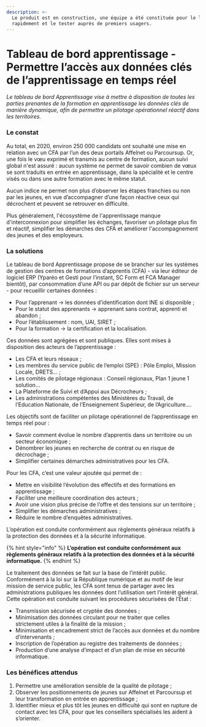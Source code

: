 ```yaml
---
description: >-
  Le produit est en construction, une équipe a été constituée pour le lancer
  rapidement et le tester auprès de premiers usagers.
---
```


# Tableau de bord apprentissage - Permettre l’accès aux données clés de l’apprentissage en temps réel

_Le tableau de bord Apprentissage vise à mettre à disposition de toutes les parties prenantes de la formation en apprentissage les données clés de manière dynamique, afin de permettre un pilotage opérationnel réactif dans les territoires._

### Le constat 

Au total, en 2020, environ 250 000 candidats ont souhaité une mise en relation avec un CFA par l’un des deux portails Affelnet ou Parcoursup. Or, une fois le vœu exprimé et transmis au centre de formation, aucun suivi global n'est assuré : aucun système ne permet de savoir combien de vœux se sont traduits en entrée en apprentissage, dans la spécialité et le centre visés ou dans une autre formation avec le même statut. 

Aucun indice ne permet non plus d’observer les étapes franchies ou non par les jeunes, en vue d’accompagner d’une façon réactive ceux qui décrochent et peuvent se retrouver en difficulté. 

Plus généralement, l'écosystème de l'apprentissage manque d'interconnexion pour simplifier les échanges, favoriser un pilotage plus fin et réactif, simplifier les démarches des CFA et améliorer l'accompagnement des jeunes et des employeurs.  


### La solutions

Le tableau de bord Apprentissage propose de se brancher sur les systèmes de gestion des centres de formations d’apprentis \(CFA\) - via leur éditeur de logiciel ERP \(Yparéo et Gesti pour l’instant, SC Form et FCA Manager bientôt\), par consommation d’une API ou par dépôt de fichier sur un serveur - pour recueillir certaines données :

* Pour l’apprenant → les données d’identification dont INE si disponible ;
* Pour le statut des apprenants → apprenant sans contrat, apprenti et abandon ;
* Pour l’établissement : nom, UAI, SIRET ;
* Pour la formation → la certification et la localisation.

Ces données sont agrégées et sont publiques. Elles sont mises à disposition des acteurs de l’apprentissage :

* Les CFA et leurs réseaux ;
* Les membres du service public de l’emploi \(SPE\) : Pôle Emploi, Mission Locale, DRETS… ;
* Les comités de pilotage régionaux : Conseil régionaux, Plan 1 jeune 1 solution…
* La Plateforme de Suivi et d’Appui aux Décrocheurs ;
* Les administrations compétentes des Ministères du Travail, de l’Education Nationale, de l’Enseignement Supérieur, de l’Agriculture….

Les objectifs sont de faciliter un pilotage opérationnel de l’apprentissage en temps réel pour :

* Savoir comment évolue le nombre d’apprentis dans un territoire ou un secteur économique ;
* Dénombrer les jeunes en recherche de contrat ou en risque de décrochage ;
* Simplifier certaines démarches administratives pour les CFA.

Pour les CFA, c’est une valeur ajoutée qui permet de :

* Mettre en visibilité l’évolution des effectifs et des formations en apprentissage ;
* Faciliter une meilleure coordination des acteurs ;
* Avoir une vision plus précise de l’offre et des tensions sur un territoire ;
* Simplifier les démarches administratives ;
* Réduire le nombre d’enquêtes administratives.

L’opération est conduite conformément aux règlements généraux relatifs à la protection des données et à la sécurité informatique.

{% hint style="info" %}
**L’opération est conduite conformément aux règlements généraux relatifs à la protection des données et à la sécurité informatique.**
{% endhint %}

Le traitement des données se fait sur la base de l’intérêt public. Conformément à la loi sur la République numérique et au motif de leur mission de service public, les CFA sont tenus de partager avec les administrations publiques les données dont l’utilisation sert l’intérêt général. Cette opération est conduite suivant les procédures sécurisées de l’État :

* Transmission sécurisée et cryptée des données ;
* Minimisation des données circulant pour ne traiter que celles strictement utiles à la finalité de la mission ;
* Minimisation et encadrement strict de l’accès aux données et du nombre d’intervenants ;
* Inscription de l’opération au registre des traitements de données ;
* Production d’une analyse d’impact et d’un plan de mise en sécurité informatique.

### Les bénéfices attendus

1. Permettre une amélioration sensible de la qualité de pilotage ;
2. Observer les positionnements de jeunes sur Affelnet et Parcoursup et leur transformation en entrée en apprentissage ;
3. Identifier mieux et plus tôt les jeunes en difficulté qui sont en rupture de contact avec les CFA, pour que les conseillers spécialisés les aident à s’orienter.

